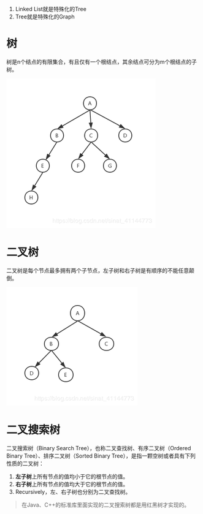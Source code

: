1. Linked List就是特殊化的Tree
2. Tree就是特殊化的Graph

# 树
树是n个结点的有限集合，有且仅有一个根结点，其余结点可分为m个根结点的子树。

![树](./images/树.png)

# 二叉树
二叉树是每个节点最多拥有两个子节点，左子树和右子树是有顺序的不能任意颠倒。

![树](./images/二叉树.png)

# 二叉搜索树
二叉搜索树（Binary Search Tree），也称二叉查找树、有序二叉树（Ordered Binary Tree）、排序二叉树（Sorted Binary Tree），是指一颗空树或者具有下列性质的二叉树：
1. **左子树**上所有节点的值均小于它的根节点的值。
2. **右子树**上所有节点的值均大于它的根节点的值。
3. Recursively，左、右子树也分别为二叉查找树。

> 在Java、C++的标准库里面实现的二叉搜索树都是用红黑树才实现的。